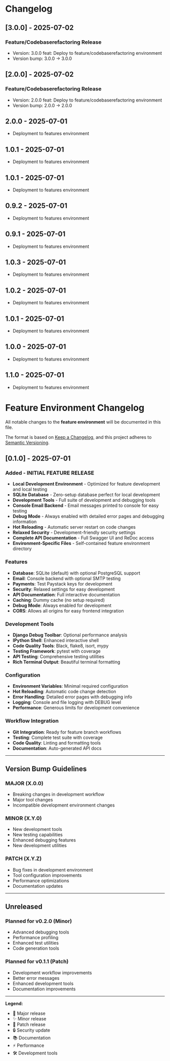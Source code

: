 # Changelog

## [3.0.0] - 2025-07-02

### Feature/Codebaserefactoring Release
- Version: 3.0.0 feat: Deploy to feature/codebaserefactoring environment
- Version bump: 3.0.0 -> 3.0.0

## [2.0.0] - 2025-07-02

### Feature/Codebaserefactoring Release
- Version: 2.0.0 feat: Deploy to feature/codebaserefactoring environment
- Version bump: 2.0.0 -> 2.0.0

## 2.0.0 - 2025-07-01

- Deployment to features environment

## 1.0.1 - 2025-07-01

- Deployment to features environment

## 1.0.1 - 2025-07-01

- Deployment to features environment

## 0.9.2 - 2025-07-01

- Deployment to features environment

## 0.9.1 - 2025-07-01

- Deployment to features environment

## 1.0.3 - 2025-07-01

- Deployment to features environment

## 1.0.2 - 2025-07-01

- Deployment to features environment

## 1.0.1 - 2025-07-01

- Deployment to features environment

## 1.0.0 - 2025-07-01

- Deployment to features environment

## 1.1.0 - 2025-07-01

- Deployment to features environment

# Feature Environment Changelog

All notable changes to the **feature environment** will be documented in this file.

The format is based on [Keep a Changelog](https://keepachangelog.com/en/1.0.0/),
and this project adheres to [Semantic Versioning](https://semver.org/spec/v2.0.0.html).

## [0.1.0] - 2025-07-01

### Added - INITIAL FEATURE RELEASE
- **Local Development Environment** - Optimized for feature development and local testing
- **SQLite Database** - Zero-setup database perfect for local development
- **Development Tools** - Full suite of development and debugging tools
- **Console Email Backend** - Email messages printed to console for easy testing
- **Debug Mode** - Always enabled with detailed error pages and debugging information
- **Hot Reloading** - Automatic server restart on code changes
- **Relaxed Security** - Development-friendly security settings
- **Complete API Documentation** - Full Swagger UI and ReDoc access
- **Environment-Specific Files** - Self-contained feature environment directory

### Features
- **Database**: SQLite (default) with optional PostgreSQL support
- **Email**: Console backend with optional SMTP testing
- **Payments**: Test Paystack keys for development
- **Security**: Relaxed settings for easy development
- **API Documentation**: Full interactive documentation
- **Caching**: Dummy cache (no setup required)
- **Debug Mode**: Always enabled for development
- **CORS**: Allows all origins for easy frontend integration

### Development Tools
- **Django Debug Toolbar**: Optional performance analysis
- **IPython Shell**: Enhanced interactive shell
- **Code Quality Tools**: Black, flake8, isort, mypy
- **Testing Framework**: pytest with coverage
- **API Testing**: Comprehensive testing utilities
- **Rich Terminal Output**: Beautiful terminal formatting

### Configuration
- **Environment Variables**: Minimal required configuration
- **Hot Reloading**: Automatic code change detection
- **Error Handling**: Detailed error pages with debugging info
- **Logging**: Console and file logging with DEBUG level
- **Performance**: Generous limits for development convenience

### Workflow Integration
- **Git Integration**: Ready for feature branch workflows
- **Testing**: Complete test suite with coverage
- **Code Quality**: Linting and formatting tools
- **Documentation**: Auto-generated API docs

---

## Version Bump Guidelines

### MAJOR (X.0.0)
- Breaking changes in development workflow
- Major tool changes
- Incompatible development environment changes

### MINOR (X.Y.0)
- New development tools
- New testing capabilities
- Enhanced debugging features
- New development utilities

### PATCH (X.Y.Z)
- Bug fixes in development environment
- Tool configuration improvements
- Performance optimizations
- Documentation updates

---

## Unreleased

### Planned for v0.2.0 (Minor)
- Advanced debugging tools
- Performance profiling
- Enhanced test utilities
- Code generation tools

### Planned for v0.1.1 (Patch)
- Development workflow improvements
- Better error messages
- Enhanced development tools
- Documentation improvements

---

**Legend:**
- 🚀 Major release
- ✨ Minor release  
- 🐛 Patch release
- 🔒 Security update
- 📚 Documentation
- ⚡ Performance
- 🛠️ Development tools
